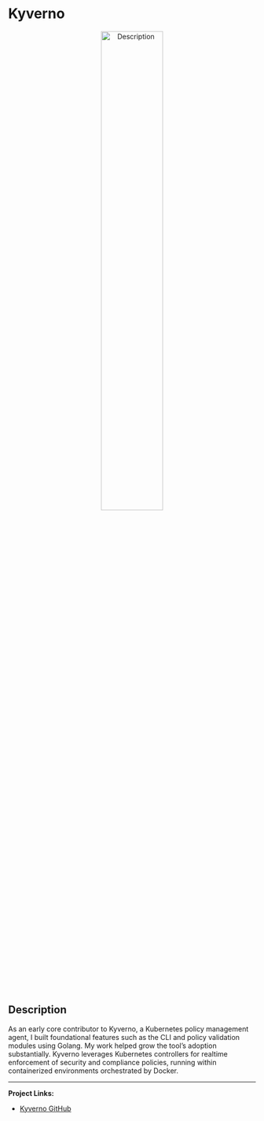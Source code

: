 # Kyverno

<p align="center">
  <img src="../img/kyverno.png" alt="Description" width="50%">
</p>


## Description

As an early core contributor to Kyverno, a Kubernetes policy management agent, I built foundational features such as the CLI and policy validation modules using Golang. My work helped grow the tool’s adoption substantially. Kyverno leverages Kubernetes controllers for realtime enforcement of security and compliance policies, running within containerized environments orchestrated by Docker.

---

**Project Links:**  
- [Kyverno GitHub](https://github.com/kyverno/kyverno)
